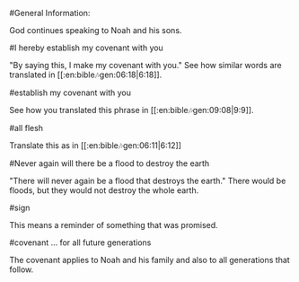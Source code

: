 #General Information:

God continues speaking to Noah and his sons.

#I hereby establish my covenant with you

"By saying this, I make my covenant with you." See how similar words are translated in [[:en:bible:notes:gen:06:18|6:18]].

#establish my covenant with you

See how you translated this phrase in [[:en:bible:notes:gen:09:08|9:9]].

#all flesh

Translate this as in [[:en:bible:notes:gen:06:11|6:12]]

#Never again will there be a flood to destroy the earth

"There will never again be a flood that destroys the earth." There would be floods, but they would not destroy the whole earth.

#sign

This means a reminder of something that was promised.

#covenant ... for all future generations

The covenant applies to Noah and his family and also to all generations that follow.